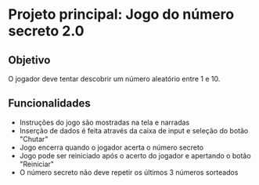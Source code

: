 # Projeto principal: Jogo do número secreto 2.0

## Objetivo

O jogador deve tentar descobrir um número aleatório entre 1 e 10.

## Funcionalidades

- Instruções do jogo são mostradas na tela e narradas
- Inserção de dados é feita através da caixa de input e seleção do botão "Chutar"
- Jogo encerra quando o jogador acerta o número secreto
- Jogo pode ser reiniciado após o acerto do jogador e apertando o botão "Reiniciar"
- O número secreto não deve repetir os últimos 3 números sorteados
